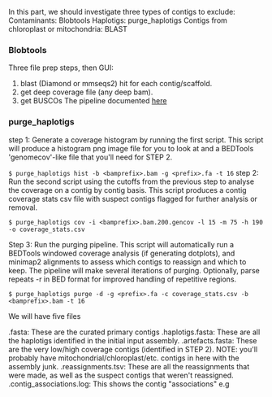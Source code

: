 In this part, we should investigate three types of contigs to exclude: 
Contaminants: Blobtools
Haplotigs: purge_haplotigs
Contigs from chloroplast or mitochondria: BLAST


### Blobtools
Three file prep steps, then GUI:

1. blast (Diamond or mmseqs2) hit for each contig/scaffold.
2. get deep coverage file (any deep bam).
3. get BUSCOs
The pipeline documented [here](https://blobtools.readme.io/docs/what-is-blobtools)
### purge_haplotigs
step 1:
Generate a coverage histogram by running the first script. This script will produce a histogram png image file for you to look at and a BEDTools 'genomecov'-like file that you'll need for STEP 2. 

`$ purge_haplotigs hist -b <bamprefix>.bam -g <prefix>.fa -t 16`
step 2:
Run the second script using the cutoffs from the previous step to analyse the coverage on a contig by contig basis. This script produces a contig coverage stats csv file with suspect contigs flagged for further analysis or removal. 

`$ purge_haplotigs cov -i <bamprefix>.bam.200.gencov -l 15 -m 75 -h 190 -o coverage_stats.csv`

Step 3:
Run the purging pipeline. This script will automatically run a BEDTools windowed coverage analysis (if generating dotplots), and minimap2 alignments to assess which contigs to reassign and which to keep. The pipeline will make several iterations of purging. Optionally, parse repeats -r in BED format for improved handling of repetitive regions. 

`$ purge_haplotigs purge -d -g <prefix>.fa -c coverage_stats.csv -b <bamprefix>.bam -t 16` 

We will have five files

<prefix>.fasta: These are the curated primary contigs
<prefix>.haplotigs.fasta: These are all the haplotigs identified in the initial input assembly.
<prefix>.artefacts.fasta: These are the very low/high coverage contigs (identified in STEP 2). NOTE: you'll probably have mitochondrial/chloroplast/etc. contigs in here with the assembly junk.
<prefix>.reassignments.tsv: These are all the reassignments that were made, as well as the suspect contigs that weren't reassigned.
<prefix>.contig_associations.log: This shows the contig "associations" e.g

